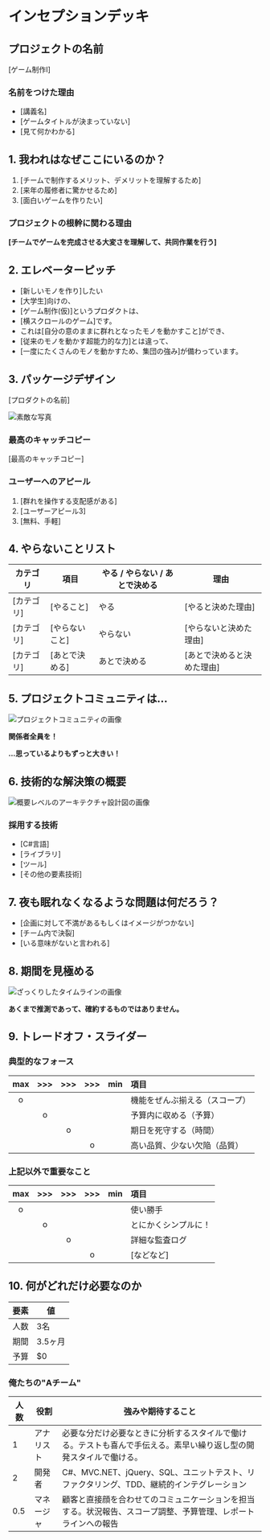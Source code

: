 # インセプションデッキ

## プロジェクトの名前

[ゲーム制作Ⅰ]

### 名前をつけた理由

- [講義名]
- [ゲームタイトルが決まっていない]
- [見て何かわかる]

<div style="page-break-before:always">
</div>

## 1\. 我われはなぜここにいるのか？

1. [チームで制作するメリット、デメリットを理解するため]
2. [来年の履修者に驚かせるため]
3. [面白いゲームを作りたい]

### プロジェクトの根幹に関わる理由

**[チームでゲームを完成させる大変さを理解して、共同作業を行う]**

<div style="page-break-before:always">
</div>

## 2\. エレベーターピッチ

- [新しいモノを作り]したい
- [大学生]向けの、
- [ゲーム制作(仮)]というプロダクトは、
- [横スクロールのゲーム]です。
- これは[自分の意のままに群れとなったモノを動かすこと]ができ、
- [従来のモノを動かす超能力的な力]とは違って、
- [一度にたくさんのモノを動かすため、集団の強み]が備わっています。

<div style="page-break-before:always">
</div>

## 3\. パッケージデザイン

[プロダクトの名前]

![素敵な写真]()

### 最高のキャッチコピー

[最高のキャッチコピー]

### ユーザーへのアピール

1. [群れを操作する支配感がある]
2. [ユーザーアピール3]
3. [無料、手軽]

<div style="page-break-before:always">
</div>

## 4\. やらないことリスト

カテゴリ   | 項目       | やる / やらない / あとで決める | 理由
------ | -------- | ------------------ | --------------
[カテゴリ] | [やること]   | やる                 | [やると決めた理由]
[カテゴリ] | [やらないこと] | やらない               | [やらないと決めた理由]
[カテゴリ] | [あとで決める] | あとで決める             | [あとで決めると決めた理由]

<div style="page-break-before:always">
</div>

## 5\. プロジェクトコミュニティは...

![プロジェクトコミュニティの画像]()

**関係者全員を！**

**...思っているよりもずっと大きい！**

<div style="page-break-before:always">
</div>

## 6\. 技術的な解決策の概要

![概要レベルのアーキテクチャ設計図の画像]()

### 採用する技術

- [C#言語]
- [ライブラリ]
- [ツール]
- [その他の要素技術]

<div style="page-break-before:always">
</div>

## 7\. 夜も眠れなくなるような問題は何だろう？

- [企画に対して不満があるもしくはイメージがつかない]
- [チーム内で決裂]
- [いる意味がないと言われる]

<div style="page-break-before:always">
</div>

## 8\. 期間を見極める

![ざっくりしたタイムラインの画像]()

**あくまで推測であって、確約するものではありません。**

<div style="page-break-before:always">
</div>

## 9\. トレードオフ・スライダー

### 典型的なフォース

|  max  |  >>>  |  >>>  |  >>>  |  min  | 項目                       |
| :---: | :---: | :---: | :---: | :---: | :------------------------ |
|   o   |       |       |       |       |  機能をぜんぶ揃える（スコープ）|
|       |   o   |       |       |       |  予算内に収める（予算）       |
|       |       |   o   |       |       |  期日を死守する（時間）       |
|       |       |       |   o   |       |  高い品質、少ない欠陥（品質）  |

### 上記以外で重要なこと

|  max  |  >>>  |  >>>  |  >>>  |  min  | 項目                       |
| :---: | :---: | :---: | :---: | :---: | :------------------------ |
|   o   |       |       |       |       |  使い勝手                   |
|       |   o   |       |       |       |  とにかくシンプルに！         |
|       |       |   o   |       |       |  詳細な監査ログ              |
|       |       |       |   o   |       |  [などなど]                 |

<div style="page-break-before:always">
</div>

## 10\. 何がどれだけ必要なのか

要素 | 値
--- | -----
人数 | 3名
期間 | 3.5ヶ月
予算 | $0

### 俺たちの"Aチーム"

人数  | 役割     | 強みや期待すること
---- | ------- | ---------------------------------------------------------
1    | アナリスト | 必要な分だけ必要なときに分析するスタイルで働ける。テストも喜んで手伝える。素早い繰り返し型の開発スタイルで働ける。
2    | 開発者    | C#、MVC.NET、jQuery、SQL、ユニットテスト、リファクタリング、TDD、継続的インテグレーション
0.5  | マネージャ | 顧客と直接顔を合わせてのコミュニケーションを担当する。状況報告、スコープ調整、予算管理、レポートラインへの報告
